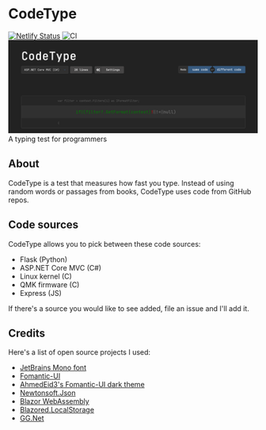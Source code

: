 # CodeType
[![Netlify Status](https://api.netlify.com/api/v1/badges/b14fd009-6b58-4424-9aba-873635b2cb6d/deploy-status)](https://app.netlify.com/sites/codetype/deploys) ![CI](https://github.com/Merlin04/CodeType/workflows/CI/badge.svg)
![Screenshot of CodeType](CodeType.png)
A typing test for programmers

## About
CodeType is a test that measures how fast you type. Instead of using random words or passages from books, CodeType uses code from GitHub repos. 

## Code sources
CodeType allows you to pick between these code sources:
- Flask (Python)
- ASP.NET Core MVC (C#)
- Linux kernel (C)
- QMK firmware (C)
- Express (JS)

If there's a source you would like to see added, file an issue and I'll add it.

## Credits
Here's a list of open source projects I used:
- [JetBrains Mono font](https://www.jetbrains.com/lp/mono/)
- [Fomantic-UI](https://github.com/fomantic/Fomantic-UI)
- [AhmedEid3's Fomantic-UI dark theme](https://github.com/fomantic/Fomantic-UI/pull/1436)
- [Newtonsoft.Json](https://github.com/JamesNK/Newtonsoft.Json)
- [Blazor WebAssembly](https://dotnet.microsoft.com/apps/aspnet/web-apps/blazor)
- [Blazored.LocalStorage](https://github.com/Blazored/LocalStorage)
- [GG.Net](https://pablofrommars.github.io/)
